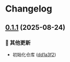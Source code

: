 # Changelog

## [0.1.1](https://github.com/Puniyu/meme-stella/compare/v0.1.0...v0.1.1) (2025-08-24)


### 🔧 其他更新

* 初始化仓库 ([dd1a3f2](https://github.com/Puniyu/meme-stella/commit/dd1a3f25f0011b38072964b914d10a87d1c0bf17))
